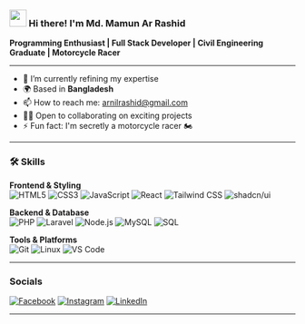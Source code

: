 ### <img src="https://media.giphy.com/media/hvRJCLFzcasrR4ia7z/giphy.gif" width="30px"> Hi there! I'm Md. Mamun Ar Rashid

**Programming Enthusiast | Full Stack Developer | Civil Engineering Graduate | Motorcycle Racer**

---

- 🔭 I’m currently refining my expertise  
- 🌍 Based in **Bangladesh**  
- 📫 How to reach me: [arnilrashid@gmail.com](mailto:arnilrashid@gmail.com)  
- 👨‍💻 Open to collaborating on exciting projects  
- ⚡ Fun fact: I'm secretly a motorcycle racer 🏍️

---

### 🛠️ Skills

**Frontend & Styling**  
![HTML5](https://img.shields.io/badge/-HTML5-E34F26?logo=html5&logoColor=white&style=flat-square)
![CSS3](https://img.shields.io/badge/-CSS3-1572B6?logo=css3&logoColor=white&style=flat-square)
![JavaScript](https://img.shields.io/badge/-JavaScript-F7DF1E?logo=javascript&logoColor=black&style=flat-square)
![React](https://img.shields.io/badge/-React-61DAFB?logo=react&logoColor=black&style=flat-square)
![Tailwind CSS](https://img.shields.io/badge/-Tailwind_CSS-06B6D4?logo=tailwindcss&logoColor=white&style=flat-square)
![shadcn/ui](https://img.shields.io/badge/-shadcn/ui-000000?style=flat-square)

**Backend & Database**  
![PHP](https://img.shields.io/badge/-PHP-777BB4?logo=php&logoColor=white&style=flat-square)
![Laravel](https://img.shields.io/badge/-Laravel-FF2D20?logo=laravel&logoColor=white&style=flat-square)
![Node.js](https://img.shields.io/badge/-Node.js-339933?logo=nodedotjs&logoColor=white&style=flat-square)
![MySQL](https://img.shields.io/badge/-MySQL-4479A1?logo=mysql&logoColor=white&style=flat-square)
![SQL](https://img.shields.io/badge/-SQL-003B57?logo=sqlite&logoColor=white&style=flat-square)

**Tools & Platforms**  
![Git](https://img.shields.io/badge/-Git-F05032?logo=git&logoColor=white&style=flat-square)
![Linux](https://img.shields.io/badge/-Linux-FCC624?logo=linux&logoColor=black&style=flat-square)
![VS Code](https://img.shields.io/badge/-VS_Code-007ACC?logo=visualstudiocode&logoColor=white&style=flat-square)

---

### Socials

[![Facebook](https://img.shields.io/badge/-Facebook-1877F2?logo=facebook&logoColor=white&style=flat-square)](https://www.facebook.com/engr.md.mamun.ar.rashid)
[![Instagram](https://img.shields.io/badge/-Instagram-E4405F?logo=instagram&logoColor=white&style=flat-square)](https://instagram.com/iam_mamun_rashid)
[![LinkedIn](https://img.shields.io/badge/-LinkedIn-0077B5?logo=linkedin&logoColor=white&style=flat-square)](https://linkedin.com/in/md-mamunarrashid-bauet)

---
